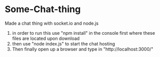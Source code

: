# Some-Chat-thing
Made a chat thing with socket.io and node.js

1. in order to run this use "npm install" in the console first where these files are located upon download
2. then use "node index.js" to start the chat hosting
3. Then finally open up a browser and type in "http://localhost:3000/"
